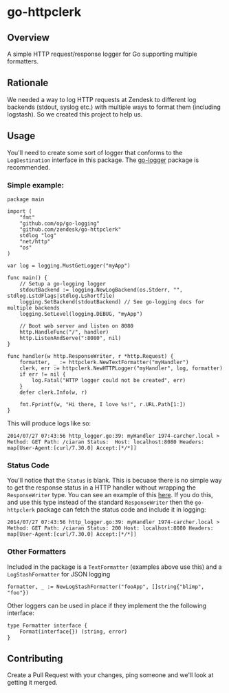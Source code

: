 go-httpclerk
==============

## Overview

A simple HTTP request/response logger for Go supporting multiple formatters.

## Rationale

We needed a way to log HTTP requests at Zendesk to different log backends (stdout, syslog etc.) with multiple ways to format them (including logstash). So we created this project to help us. 

## Usage

You'll need to create some sort of logger that conforms to the `LogDestination` interface in this package. The [go-logger](https://github.com/op/go-logging) package is recommended.

### Simple example:

```
package main

import (
	"fmt"
	"github.com/op/go-logging"
	"github.com/zendesk/go-httpclerk"
	stdlog "log"
	"net/http"
	"os"
)

var log = logging.MustGetLogger("myApp")

func main() {
	// Setup a go-logging logger
	stdoutBackend := logging.NewLogBackend(os.Stderr, "", stdlog.LstdFlags|stdlog.Lshortfile)
	logging.SetBackend(stdoutBackend) // See go-logging docs for multiple backends
	logging.SetLevel(logging.DEBUG, "myApp")

	// Boot web server and listen on 8080
	http.HandleFunc("/", handler)
	http.ListenAndServe(":8080", nil)
}

func handler(w http.ResponseWriter, r *http.Request) {
	formatter, _ := httpclerk.NewTextFormatter("myHandler")
	clerk, err := httpclerk.NewHTTPLogger("myHandler", log, formatter)
	if err != nil {
		log.Fatal("HTTP logger could not be created", err)
	}
	defer clerk.Info(w, r)

	fmt.Fprintf(w, "Hi there, I love %s!", r.URL.Path[1:])
}
```

This will produce logs like so: 

```
2014/07/27 07:43:56 http_logger.go:39: myHandler 1974-carcher.local > Method: GET Path: /ciaran Status:  Host: localhost:8080 Headers: map[User-Agent:[curl/7.30.0] Accept:[*/*]]
```

### Status Code

You'll notice that the `Status` is blank. This is becuase there is no simple way to get the response status in a HTTP handler without wrapping the `ResponseWriter` type. You can see an example of this [here](https://gist.github.com/ciaranarcher/abccf50cb37645ca27fa). If you do this, and use this type instead of the standard `ResponseWriter` then the `go-httpclerk` package can fetch the status code and include it in logging:

```
2014/07/27 07:43:56 http_logger.go:39: myHandler 1974-carcher.local > Method: GET Path: /ciaran Status: 200 Host: localhost:8080 Headers: map[User-Agent:[curl/7.30.0] Accept:[*/*]]
```

### Other Formatters

Included in the package is a `TextFormatter` (examples above use this) and a `LogStashFormatter` for JSON logging

```
formatter, _ := NewLogStashFormatter("fooApp", []string{"blimp", "foo"})
```

Other loggers can be used in place if they implement the the following interface:

```
type Formatter interface {
	Format(interface{}) (string, error)
}
```

## Contributing

Create a Pull Request with your changes, ping someone and we'll look at getting it merged. 


